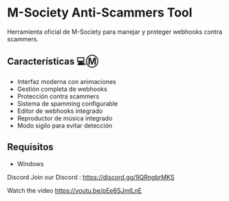 # M-Society Anti-Scammers Tool

Herramienta oficial de M-Society para manejar y proteger webhooks contra scammers.

## Características 💻Ⓜ️
- Interfaz moderna con animaciones
- Gestión completa de webhooks
- Protección contra scammers
- Sistema de spamming configurable
- Editor de webhooks integrado
- Reproductor de música integrado
- Modo sigilo para evitar detección

## Requisitos
- Windows

Discord
Join our Discord : https://discord.gg/9QRngbrMKS

Watch the video 
https://youtu.be/pEe6SJmILnE
